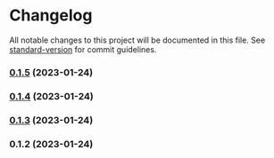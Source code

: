 # Changelog

All notable changes to this project will be documented in this file. See [standard-version](https://github.com/conventional-changelog/standard-version) for commit guidelines.

### [0.1.5](https://github.com/dataiads/nuxt-module/compare/v0.1.4...v0.1.5) (2023-01-24)

### [0.1.4](https://github.com/dataiads/nuxt-module/compare/v0.1.3...v0.1.4) (2023-01-24)

### [0.1.3](https://github.com/dataiads/nuxt-module/compare/v0.1.2...v0.1.3) (2023-01-24)

### 0.1.2 (2023-01-24)
